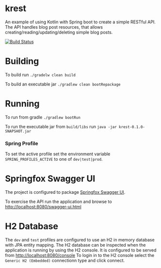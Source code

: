 # krest
An example of using Kotlin with Spring boot to create a simple RESTful API. The API handles blog post resources, that allows 
creating/reading/updating/deleting simple blog posts.

[![Build Status](https://travis-ci.org/cdowney/krest.svg?branch=master)](https://travis-ci.org/cdowney/badges)

# Building
To build run `./gradelw clean build`

To build an executable jar `./gradlew clean bootRepackage`

# Running
To run from gradle `./gradlew bootRun`

To run the executable jar from `build/libs` run `java -jar krest-0.1.0-SNAPSHOT.jar`

### Spring Profile
To set the active profile set the environment variable `SPRING_PROFILES_ACTIVE` to one of `dev|test|prod`.

# Springfox Swagger UI
The project is configured to package [Springfox Swagger UI](https://github.com/springfox/springfox).

To exercise the API run the application and browse to [http://localhost:8080/swagger-ui.html](http://localhost:8080/swagger-ui.html)

# H2 Database
The `dev` and `test` profiles are configured to use an H2 in memory database with JPA entity mapping. The H2 database can be inspected
when the application is running by using the H2 console. It is configured to be served from [http://localhost:8080/console](http://localhost:8080/console)
To login in to the H2 console select the `Generic H2 (Embedded)` connectionn type and click connect.
